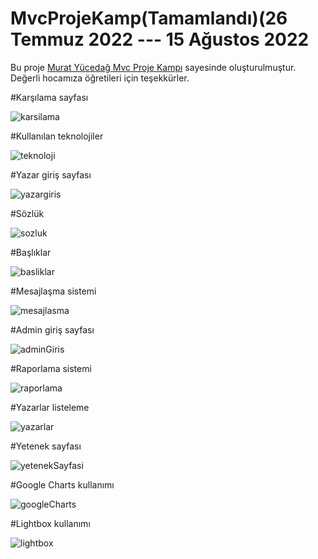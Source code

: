# MvcProjeKamp(Tamamlandı)(26 Temmuz 2022 --- 15 Ağustos 2022

Bu proje [Murat Yücedağ Mvc Proje Kampı](https://www.youtube.com/playlist?list=PLKnjBHu2xXNNQJehhCg--CzQQMHXTsFAb) sayesinde oluşturulmuştur.<br>
Değerli hocamıza öğretileri için teşekkürler.

#Karşılama sayfası

![karsilama](https://github.com/EmirhanHasirci11/MvcProjeKamp/assets/54208249/fb28d1c1-7164-4eb2-9658-07af2fff4745)

#Kullanılan teknolojiler

![teknoloji](https://github.com/EmirhanHasirci11/MvcProjeKamp/assets/54208249/322cf858-5854-40fe-a1c3-80d087d4d660)

#Yazar giriş sayfası

![yazargiris](https://github.com/EmirhanHasirci11/MvcProjeKamp/assets/54208249/d4fce070-f042-466d-8f48-9ca1ac234ebb)

#Sözlük

![sozluk](https://github.com/EmirhanHasirci11/MvcProjeKamp/assets/54208249/f74367a0-000a-408f-87e0-16efe46eee73)

#Başlıklar

![basliklar](https://github.com/EmirhanHasirci11/MvcProjeKamp/assets/54208249/e097030d-1099-4ec1-9994-a74cad5d8b21)

#Mesajlaşma sistemi

![mesajlasma](https://github.com/EmirhanHasirci11/MvcProjeKamp/assets/54208249/67843b80-c636-4ae7-a82a-f89cba3e73f4)

#Admin giriş sayfası

![adminGiris](https://github.com/EmirhanHasirci11/MvcProjeKamp/assets/54208249/1350d899-8cbd-4f8c-8f51-69335bc1e49f)

#Raporlama sistemi

![raporlama](https://github.com/EmirhanHasirci11/MvcProjeKamp/assets/54208249/2f2ad752-3cd3-48dd-9dcb-3b43ceefba23)

#Yazarlar listeleme

![yazarlar](https://github.com/EmirhanHasirci11/MvcProjeKamp/assets/54208249/b8d7eb30-c59e-407f-84f7-39de5b2674a3)

#Yetenek sayfası

![yetenekSayfasi](https://github.com/EmirhanHasirci11/MvcProjeKamp/assets/54208249/8d82ec63-56a4-423b-bc70-f48cf184bf63)

#Google Charts kullanımı

![googleCharts](https://github.com/EmirhanHasirci11/MvcProjeKamp/assets/54208249/e42fcbe0-b4f6-4882-97de-45932dd0d7a7)

#Lightbox kullanımı

![lightbox](https://github.com/EmirhanHasirci11/MvcProjeKamp/assets/54208249/96108852-6443-4a4b-9b54-ec85fc8c7bad)










